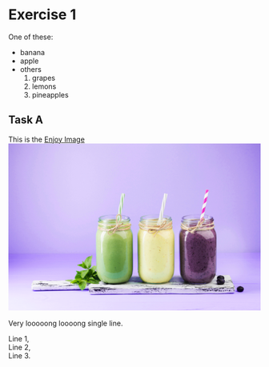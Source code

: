 # Exercise 1

One of these:
- banana
- apple
- others
  1. grapes
  2. lemons
  3. pineapples

## Task A

This is the [Enjoy Image](images/enjoy.png)
  ![alt text](images/enjoy.png)

Very looooong loooong
 single line.

Line 1,  
Line 2,  
Line 3.
